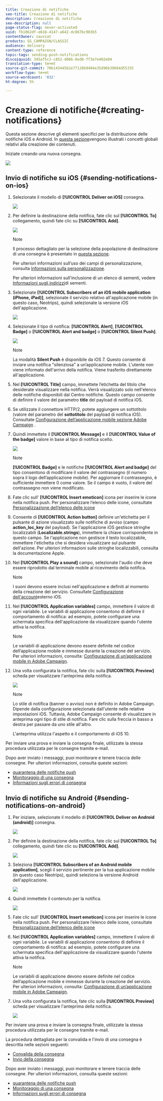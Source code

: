 ```yaml
---
title: Creazione di notifiche
seo-title: Creazione di notifiche
description: Creazione di notifiche
seo-description: null
page-status-flag: never-activated
uuid: fb1862df-e616-4147-a642-dc867bc983b5
contentOwner: sauviat
products: SG_CAMPAIGN/CLASSIC
audience: delivery
content-type: reference
topic-tags: sending-push-notifications
discoiquuid: 345af5c2-c852-4086-8ed0-ff3e7e402e04
translation-type: tm+mt
source-git-commit: 70b143445b2e77128b9404e35d96b39694d55335
workflow-type: tm+mt
source-wordcount: '832'
ht-degree: 5%

---
```



# Creazione di notifiche{#creating-notifications}

Questa sezione descrive gli elementi specifici per la distribuzione delle notifiche iOS e Android. In [questa sezione](../../delivery/using/steps-about-delivery-creation-steps.md)vengono illustrati i concetti globali relativi alla creazione dei contenuti.

Iniziate creando una nuova consegna.

![](assets/nmac_delivery_1.png)

## Invio di notifiche su iOS {#sending-notifications-on-ios}

1. Selezionate il modello di **[!UICONTROL Deliver on iOS]** consegna.

   ![](assets/nmac_delivery_ios_1.png)

1. Per definire la destinazione della notifica, fate clic sul **[!UICONTROL To]** collegamento, quindi fate clic su **[!UICONTROL Add]**.

   ![](assets/nmac_delivery_ios_2.png)

   >[!NOTE]
   >
   >Il processo dettagliato per la selezione della popolazione di destinazione di una consegna è presentato in [questa sezione](../../delivery/using/steps-defining-the-target-population.md).
   >
   >Per ulteriori informazioni sull’uso dei campi di personalizzazione, consulta [Informazioni sulla personalizzazione](../../delivery/using/about-personalization.md).
   >
   >Per ulteriori informazioni sull&#39;inclusione di un elenco di sementi, vedere [Informazioni sugli indirizzi](../../delivery/using/about-seed-addresses.md)di sementi.

1. Selezionate **[!UICONTROL Subscribers of an iOS mobile application (iPhone, iPad)]**, selezionate il servizio relativo all&#39;applicazione mobile (in questo caso, Neotrips), quindi selezionate la versione iOS dell&#39;applicazione.

   ![](assets/nmac_delivery_ios_3.png)

1. Selezionate il tipo di notifica: **[!UICONTROL Alert]**, **[!UICONTROL Badge]** o **[!UICONTROL Alert and badge]** o **[!UICONTROL Silent Push]**.

   ![](assets/nmac_delivery_ios_4.png)

   >[!NOTE]
   >
   >La modalità **Silent Push** è disponibile da iOS 7. Questo consente di inviare una notifica &quot;silenziosa&quot; a un’applicazione mobile. L&#39;utente non viene informato dell&#39;arrivo della notifica. Viene trasferito direttamente all&#39;applicazione.

1. Nel **[!UICONTROL Title]** campo, immettete l’etichetta del titolo che desiderate visualizzare nella notifica. Verrà visualizzato solo nell&#39;elenco delle notifiche disponibili dal Centro notifiche. Questo campo consente di definire il valore del parametro **title** del payload di notifica iOS.

1. Se utilizzate il connettore HTTP/2, potete aggiungere un sottotitolo (valore del parametro del **sottotitolo** del payload di notifica iOS). Consultate [Configurazione dell’applicazione mobile  sezione Adobe Campaign](../../delivery/using/configuring-the-mobile-application.md) .

1. Quindi immettete il **[!UICONTROL Message]** e il **[!UICONTROL Value of the badge]** valore in base al tipo di notifica scelto.

   ![](assets/nmac_delivery_ios_5.png)

   >[!NOTE]
   >
   >**[!UICONTROL Badge]** e le notifiche **[!UICONTROL Alert and badge]** del tipo consentono di modificare il valore del contrassegno (il numero sopra il logo dell’applicazione mobile). Per aggiornare il contrassegno, è sufficiente immettere 0 come valore. Se il campo è vuoto, il valore del contrassegno non viene modificato.

1. Fate clic sull&#39; **[!UICONTROL Insert emoticon]** icona per inserire le icone nella notifica push. Per personalizzare l’elenco delle icone, consultate [Personalizzazione dell’elenco delle icone](../../delivery/using/customizing-emoticon-list.md)

1. Consente di **[!UICONTROL Action button]** definire un&#39;etichetta per il pulsante di azione visualizzato sulle notifiche di avviso (campo **action_loc_key** del payload). Se l&#39;applicazione iOS gestisce stringhe localizzabili (**Localizable.strings**), immettere la chiave corrispondente in questo campo. Se l&#39;applicazione non gestisce il testo localizzabile, immettere l&#39;etichetta che si desidera visualizzare sul pulsante dell&#39;azione. Per ulteriori informazioni sulle stringhe localizzabili, consulta la documentazione [](https://developer.apple.com/library/archive/documentation/NetworkingInternet/Conceptual/RemoteNotificationsPG/CreatingtheNotificationPayload.html#//apple_ref/doc/uid/TP40008194-CH10-SW1) Apple.
1. Nel **[!UICONTROL Play a sound]** campo, selezionate l&#39;audio che deve essere riprodotto dal terminale mobile al ricevimento della notifica.

   >[!NOTE]
   >
   >I suoni devono essere inclusi nell&#39;applicazione e definiti al momento della creazione del servizio. Consultate [Configurazione dell&#39;account](../../delivery/using/configuring-the-mobile-application.md#configuring-external-account-ios)esterno iOS.

1. Nel **[!UICONTROL Application variables]** campo, immettere il valore di ogni variabile. Le variabili di applicazione consentono di definire il comportamento di notifica: ad esempio, potete configurare una schermata specifica dell&#39;applicazione da visualizzare quando l&#39;utente attiva la notifica.

   >[!NOTE]
   >
   >Le variabili di applicazione devono essere definite nel codice dell’applicazione mobile e immesse durante la creazione del servizio. Per ulteriori informazioni, consulta: [Configurazione di un’applicazione mobile in  Adobe Campaign](../../delivery/using/configuring-the-mobile-application.md).

1. Una volta configurata la notifica, fate clic sulla **[!UICONTROL Preview]** scheda per visualizzare l&#39;anteprima della notifica.

   ![](assets/nmac_intro_2.png)

   >[!NOTE]
   >
   >Lo stile di notifica (banner o avviso) non è definito in  Adobe Campaign. Dipende dalla configurazione selezionata dall&#39;utente nelle relative impostazioni iOS. Tuttavia,  Adobe Campaign consente di visualizzare in anteprima ogni tipo di stile di notifica. Fare clic sulla freccia in basso a destra per passare da uno stile all&#39;altro.
   >
   >L&#39;anteprima utilizza l&#39;aspetto e il comportamento di iOS 10.

Per inviare una prova e inviare la consegna finale, utilizzate la stessa procedura utilizzata per le consegne tramite e-mail.

Dopo aver inviato i messaggi, puoi monitorare e tenere traccia delle consegne. Per ulteriori informazioni, consulta queste sezioni:

* [quarantena delle notifiche push](../../delivery/using/understanding-quarantine-management.md#push-notification-quarantines)
* [Monitoraggio di una consegna](../../delivery/using/monitoring-a-delivery.md)
* [Informazioni sugli errori di consegna](../../delivery/using/understanding-delivery-failures.md)

## Invio di notifiche su Android {#sending-notifications-on-android}

1. Per iniziare, selezionate il modello di **[!UICONTROL Deliver on Android (android)]** consegna.

   ![](assets/nmac_delivery_android_1.png)

1. Per definire la destinazione della notifica, fate clic sul **[!UICONTROL To]** collegamento, quindi fate clic su **[!UICONTROL Add]**.

   ![](assets/nmac_delivery_android_2.png)

1. Seleziona **[!UICONTROL Subscribers of an Android mobile application]**, scegli il servizio pertinente per la tua applicazione mobile (in questo caso Neotrips), quindi seleziona la versione Android dell&#39;applicazione.

   ![](assets/nmac_delivery_android_3.png)

1. Quindi immettete il contenuto per la notifica.

   ![](assets/nmac_delivery_android_4.png)

1. Fate clic sull&#39; **[!UICONTROL Insert emoticon]** icona per inserire le icone nella notifica push. Per personalizzare l’elenco delle icone, consultate [Personalizzazione dell’elenco delle icone](../../delivery/using/defining-interactive-content.md)

1. Nel **[!UICONTROL Application variables]** campo, immettere il valore di ogni variabile. Le variabili di applicazione consentono di definire il comportamento di notifica: ad esempio, potete configurare una schermata specifica dell&#39;applicazione da visualizzare quando l&#39;utente attiva la notifica.

   >[!NOTE]
   >
   >Le variabili di applicazione devono essere definite nel codice dell’applicazione mobile e immesse durante la creazione del servizio. Per ulteriori informazioni, consulta: [Configurazione di un’applicazione mobile in  Adobe Campaign](../../delivery/using/configuring-the-mobile-application.md).

1. Una volta configurata la notifica, fate clic sulla **[!UICONTROL Preview]** scheda per visualizzare l&#39;anteprima della notifica.

   ![](assets/nmac_intro_1.png)

Per inviare una prova e inviare la consegna finale, utilizzate la stessa procedura utilizzata per le consegne tramite e-mail.

La procedura dettagliata per la convalida e l&#39;invio di una consegna è descritta nelle sezioni seguenti:

* [Convalida della consegna](../../delivery/using/steps-validating-the-delivery.md)
* [Invio della consegna](../../delivery/using/steps-sending-the-delivery.md)

Dopo aver inviato i messaggi, puoi monitorare e tenere traccia delle consegne. Per ulteriori informazioni, consulta queste sezioni:

* [quarantena delle notifiche push](../../delivery/using/understanding-quarantine-management.md#push-notification-quarantines)
* [Monitoraggio di una consegna](../../delivery/using/monitoring-a-delivery.md)
* [Informazioni sugli errori di consegna](../../delivery/using/understanding-delivery-failures.md)
